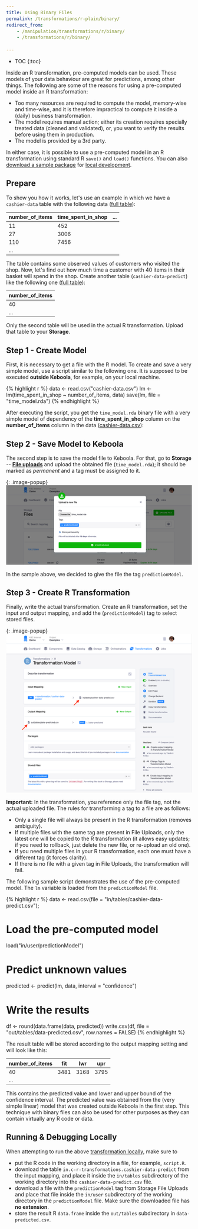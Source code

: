 ```yaml
---
title: Using Binary Files
permalink: /transformations/r-plain/binary/
redirect_from:
    - /manipulation/transformations/r/binary/
    - /transformations/r/binary/

---
```


* TOC
{:toc}

Inside an R transformation, pre-computed models can be used. These models of your data behaviour are great for predictions, among other things.
The following are some of the reasons for using a pre-computed model inside an R transformation:

- Too many resources are required to compute the model, memory-wise and time-wise, and it is therefore impractical to compute it inside a (daily) business transformation.
- The model requires manual action; either its creation requires specially treated data (cleaned and validated),
or, you want to verify the results before using them in production.
- The model is provided by a 3rd party.

In either case, it is possible to use a pre-computed model in an R transformation using standard R `save()` and `load()` functions. 
You can also [download a sample package](/transformations/r-plain/data.zip) 
for [local development](/transformations/r-plain/#development-tutorial). 

## Prepare
To show you how it works, let's use an example in which we have a `cashier-data` table with the following data 
([full table](/transformations/r-plain/cashier-data.csv)):

| number_of_items  |  time_spent_in_shop   |  ...  |
|------------------|-----------------------|-------|
|  11              |  452                  |       |
|  27              |  3006                 |       |
|  110             |  7456                 |       |
|  ...             |                       |       |
 
The table contains some observed values of customers who visited the shop. Now, let's find out how much time 
a customer with 40 items in their basket will spend in the shop. Create another table (`cashier-data-predict`) like the following one ([full table](/transformations/r-plain/cashier-data-predict.csv)):

| number_of_items  |
|------------------|
|  40              |
|  ...             |

Only the second table will be used in the actual R transformation. Upload that table to your **Storage**. 


## Step 1 - Create Model

First, it is necessary to get a file with the R model. To create and save a very simple model, use a script similar to the following one. 
It is supposed to be executed **outside Keboola**, for example, on your local machine.

{% highlight r %}
data <- read.csv("cashier-data.csv")
lm <- lm(time_spent_in_shop ~ number_of_items, data)
save(lm, file = "time_model.rda")
{% endhighlight %}

After executing the script, you get the `time_model.rda` binary file with a very simple model of dependency 
of the **time_spent_in_shop** column on the **number_of_items** column in the data 
([cashier-data.csv](/transformations/r-plain/cashier-data.csv)):
 
## Step 2 - Save Model to Keboola

The second step is to save the model file to Keboola. For that, go to **Storage** -- [**File uploads**](/storage/files/) and upload the obtained file (`time_model.rda`); 
it should be marked as *permanent* and a tag must be assigned to it.

{: .image-popup}
![Screenshot - Upload file](/transformations/r-plain/file-import.png)

In the sample above, we decided to give the file the tag `predictionModel`.

## Step 3 - Create R Transformation

Finally, write the actual transformation. Create an R transformation, set the input and output mapping, 
and add the (`predictionModel`) tag to select stored files.

{: .image-popup}
![Screenshot - Transformation Setup](/transformations/r-plain/binary-transformation.png)

**Important:** In the transformation, you reference only the file tag, not the actual uploaded file. 
The rules for transforming a tag to a file are as follows: 

- Only a single file will always be present in the R transformation (removes ambiguity).
- If multiple files with the same tag are present in File Uploads, only the latest one will be copied to the R 
transformation (it allows easy updates; if you need to rollback, just delete the new file, or re-upload an old one).
- If you need multiple files in your R transformation, each one must have a different tag (it forces clarity).
- If there is no file with a given tag in File Uploads, the transformation will fail.

The following sample script demonstrates the use of the pre-computed model. The `lm` variable is loaded from the `predictionModel` file.

{% highlight r %}
data <- read.csv(file = "in/tables/cashier-data-predict.csv");

# Load the pre-computed model
load("in/user/predictionModel")

# Predict unknown values
predicted <- predict(lm, data, interval = "confidence")

# Write the results
df <- round(data.frame(data, predicted))
write.csv(df, file = "out/tables/data-predicted.csv", row.names = FALSE)
{% endhighlight %}

The result table will be stored according to the output mapping setting and will look like this:

| number_of_items  |  fit  |  lwr  |  upr  |
|------------------|-------|-------|-------|
|  40              |  3481 |  3168 |  3795 |
|  ...             |       |       |       |

This contains the predicted value and lower and upper bound of the confidence interval. The predicted value was 
obtained from the (very simple linear) model that was created outside Keboola in the first step. This technique with 
binary files can also be used for other purposes as they can contain virtually any R code or data.

## Running & Debugging Locally
When attempting to run the above [transformation locally](/transformations/r-plain/#development-tutorial),
make sure to

- put the R code in the working directory in a file, for example, `script.R`.
- download the table `in.c-r-transformations.cashier-data-predict` from the input mapping, and place it inside the `in/tables` 
subdirectory of the working directory into the `cashier-data-predict.csv` file.
- download a file with the `predictionModel` tag from Storage File Uploads and place that
file inside the `in/user` subdirectory of the working directory in the `predictionModel` file. Make sure the
 downloaded file has **no extension**.
- store the result R `data.frame` inside the `out/tables` subdirectory in `data-predicted.csv`.
